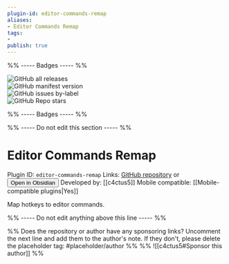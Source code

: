 ```yaml
---
plugin-id: editor-commands-remap
aliases:
- Editor Commands Remap
tags: 
- 
publish: true
---
```


%% ----- Badges ----- %%

![GitHub all releases](https://img.shields.io/github/downloads/c4ctus5/editor-commands-remap/total?color=573E7A&logo=github&style=for-the-badge)   
![GitHub manifest version](https://img.shields.io/github/manifest-json/v/c4ctus5/editor-commands-remap?color=573E7A&logo=github&style=for-the-badge)   
![GitHub issues by-label](https://img.shields.io/github/issues/c4ctus5/editor-commands-remap/help%20wanted?color=573E7A&logo=github&style=for-the-badge)   
![GitHub Repo stars](https://img.shields.io/github/stars/c4ctus5/editor-commands-remap?color=573E7A&logo=github&style=for-the-badge)

%% ----- Badges ----- %%

%% ----- Do not edit this section ----- %%

# Editor Commands Remap

Plugin ID: `editor-commands-remap`
Links: [GitHub repository](https://github.com/c4ctus5/editor-commands-remap) or [<button id=HH>Open in Obsidian</button>](obsidian://goto-plugin?id=editor-commands-remap)
Developed by: [[c4ctus5]]
Mobile compatible: [[Mobile-compatible plugins|Yes]]

Map hotkeys to editor commands.

%% ----- Do not edit anything above this line ----- %% 

%% Does the repository or author have any sponsoring links? Uncomment the next line and add them to the author's note. If they don't, please delete the placeholder tag: #placeholder/author %%
%% ![[c4ctus5#Sponsor this author]] %%

